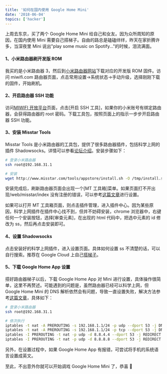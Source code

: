 ```yaml
---
title: '如何在国内使用 Google Home Mini'
date: '2018-06-04'
topics: ['hacker']
---
```


上周去东京，买了两个 Google Home Mini 给自己和女友。因为众所周知的原因，在国内使用 Mini 需要自己搭梯子。自由的路总是磕磕绊绊，昨天在家折腾许多，当深夜里 Mini 说出"play some music on Spotify..."的时候，泪流满面。

#### 1、小米路由器刷开发版 ROM

我买的是小米路由器 3，然后到[小米路由器网站](http://www1.miwifi.com/miwifi_download.html)下载对应的开发版 ROM 固件。访问 miwifi.com 路由器页面，点击常用设置->系统状态->手动升级，选择刚刚下载的固件，开始刷机。

#### 2、开启路由器 SSH 功能

访问[MIWIFI 开放平台](http://www1.miwifi.com/miwifi_open.html)页面，点击[开启 SSH 工具]，如果你的小米账号有绑定路由器，会获得路由器的 root 密码。下载工具包，按照页面上的指示一步步开启路由器 SSH 功能。

#### 3、安装 Misstar Tools

Misstar Tools 是小米路由器的工具包，提供了很多路由器插件，包括科学上网的插件 Shadowsocks。详情可以参看[论坛介绍](http://www.miui.com/thread-4408033-1-1.html)。安装步骤如下：

```bash
# 登录小米路由器
ssh root@192.168.31.1

# 安装
wget http://www.misstar.com/tools/appstore/install.sh -O /tmp/install.sh && chmod +x /tmp/install.sh && /tmp/install.sh
```

安装完成后，刷新路由器页面会出现一个[MT 工具箱]菜单。如果页面打不开出现/web/misstar/index 没有注册的错误，可以参考[这篇文章](http://bbs.xiaomi.cn/t-14166902)进行设置。

如果可以打开 MT 工具箱页面，则点击插件管理，进入插件中心。因为某些原因，科学上网插件在插件中心找不到，但并不妨碍安装，chrome 浏览器中，右键任何一个安装按钮，选择[审查元素]，在出现的 html 代码中，把选中元素的 id 修改为 ss，然后再点击安装即可。

#### 4、设置 Shadowsocks

点击安装好的科学上网插件，进入设置页面。具体如何设置 ss 不清楚的话，可以自行搜索。推荐在 Google Cloud 上自己[搭梯子](https://suiyuanjian.com/124.html)。

#### 5、下载 Google Home App 设置

搭好路由器梯子以后，下载 Google Home App 对 Mini 进行设置，具体操作很简单，这里不再赘述。可能遇到的问题是，虽然路由器已经可以科学上网，但 Google Home Mini 的 DNS 解析依然会有问题，导致一直设置失败，解决方法参考[这篇文章](https://gist.github.com/willwhui/28e8896b6e4560f1cf0d32a5acf501f3)，具体如下：

```bash
# 登录小米路由器
ssh root@192.168.31.1

# 依次执行
iptables -t nat -A PREROUTING -s 192.168.1.1/24 -p udp --dport 53 -j DNAT --to 192.168.1.1
iptables -t nat -A PREROUTING -s 192.168.1.1/24 -p tcp --dport 53 -j DNAT --to 192.168.1.1
iptables -I PREROUTING -t nat -p udp -d 8.8.4.4 --dport 53 -j REDIRECT --to-ports 1053
iptables -I PREROUTING -t nat -p udp -d 8.8.8.8 --dport 53 -j REDIRECT --to-ports 1053
```

另外，在设置过程中，如果 Google Home App 有报错，可尝试将手机的系统语言设置成英文。

至此，不出意外你就可以开始调戏 Google Home Mini 了，恭喜 🎉
